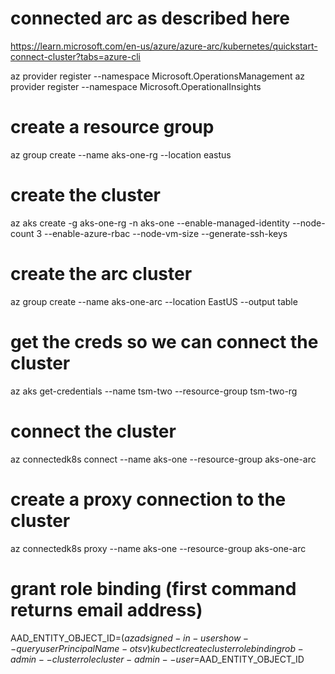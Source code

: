 
# connected arc as described here

https://learn.microsoft.com/en-us/azure/azure-arc/kubernetes/quickstart-connect-cluster?tabs=azure-cli


az provider register --namespace Microsoft.OperationsManagement
az provider register --namespace Microsoft.OperationalInsights

# create a resource group
az group create --name aks-one-rg --location eastus

# create the cluster
az aks create -g aks-one-rg -n aks-one --enable-managed-identity --node-count 3 --enable-azure-rbac --node-vm-size --generate-ssh-keys


# create the arc cluster
az group create --name aks-one-arc --location EastUS --output table

# get the creds so we can connect the cluster
az aks get-credentials --name tsm-two --resource-group tsm-two-rg

# connect the cluster
az connectedk8s connect --name aks-one --resource-group aks-one-arc

# create a proxy connection to the cluster
az connectedk8s proxy --name aks-one --resource-group aks-one-arc

# grant role binding (first command returns email address)
AAD_ENTITY_OBJECT_ID=$(az ad signed-in-user show --query userPrincipalName -o tsv) 
kubectl create clusterrolebinding rob-admin --clusterrole cluster-admin --user=$AAD_ENTITY_OBJECT_ID
